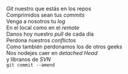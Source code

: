 <p><em>Git</em> nuestro que estás en los repos<br />
Comprimidos sean tus <em>commits</em><br />
Venga a nosotros tu <em>log</em><br />
En el local como en el <em>remote</em><br />
Danos hoy nuestro <em>pull</em> de cada día<br />
Perdona nuestros <em>conflictos</em><br />
Como también perdonamos los de otros geeks<br />
Nos nodejes caer en <em>detached Head</em><br />
y líbranos de <em>SVN</em><br />
<code>git commit --amend</code></p>

